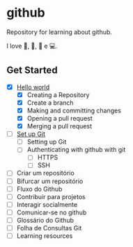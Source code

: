 # github
Repository for learning about github.

I love 🍕, 🎵, 📖 e 💻.

## Get Started
- [x] [Hello world](https://docs.github.com/pt/get-started/quickstart/hello-world)
  - [x] Creating a Repository
  - [x] Create a branch
  - [x] Making and committing changes
  - [x] Opening a pull request
  - [x] Merging a pull request
- [ ] [Set up Git](https://docs.github.com/en/get-started/quickstart/set-up-git)
  - [ ] Setting up Git
  - [ ] Authenticating with github with git
    - [ ] HTTPS
    - [ ] SSH 
- [ ] Criar um repositório
- [ ] Bifurcar um repositório
- [ ] Fluxo do Github
- [ ] Contribuir para projetos
- [ ] Interagir socialmente
- [ ] Comunicar-se no github
- [ ] Glossário do Github
- [ ] Folha de Consultas Git
- [ ] Learning resources
